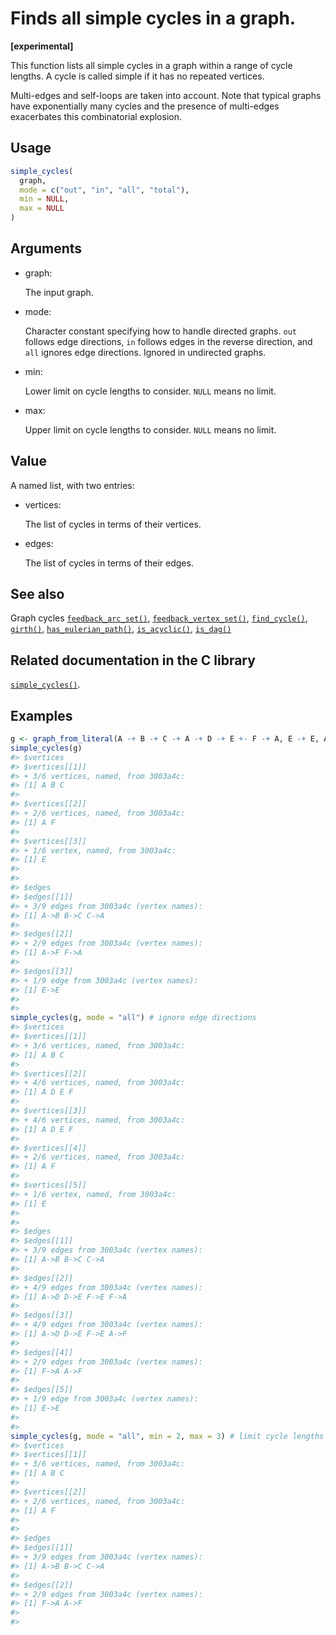 # Finds all simple cycles in a graph.

**\[experimental\]**

This function lists all simple cycles in a graph within a range of cycle
lengths. A cycle is called simple if it has no repeated vertices.

Multi-edges and self-loops are taken into account. Note that typical
graphs have exponentially many cycles and the presence of multi-edges
exacerbates this combinatorial explosion.

## Usage

``` r
simple_cycles(
  graph,
  mode = c("out", "in", "all", "total"),
  min = NULL,
  max = NULL
)
```

## Arguments

- graph:

  The input graph.

- mode:

  Character constant specifying how to handle directed graphs. `out`
  follows edge directions, `in` follows edges in the reverse direction,
  and `all` ignores edge directions. Ignored in undirected graphs.

- min:

  Lower limit on cycle lengths to consider. `NULL` means no limit.

- max:

  Upper limit on cycle lengths to consider. `NULL` means no limit.

## Value

A named list, with two entries:

- vertices:

  The list of cycles in terms of their vertices.

- edges:

  The list of cycles in terms of their edges.

## See also

Graph cycles
[`feedback_arc_set()`](https://r.igraph.org/reference/feedback_arc_set.md),
[`feedback_vertex_set()`](https://r.igraph.org/reference/feedback_vertex_set.md),
[`find_cycle()`](https://r.igraph.org/reference/find_cycle.md),
[`girth()`](https://r.igraph.org/reference/girth.md),
[`has_eulerian_path()`](https://r.igraph.org/reference/has_eulerian_path.md),
[`is_acyclic()`](https://r.igraph.org/reference/is_acyclic.md),
[`is_dag()`](https://r.igraph.org/reference/is_dag.md)

## Related documentation in the C library

[`simple_cycles()`](https://igraph.org/c/html/latest/igraph-Cycles.html#igraph_simple_cycles).

## Examples

``` r
g <- graph_from_literal(A -+ B -+ C -+ A -+ D -+ E +- F -+ A, E -+ E, A -+ F, simplify = FALSE)
simple_cycles(g)
#> $vertices
#> $vertices[[1]]
#> + 3/6 vertices, named, from 3003a4c:
#> [1] A B C
#> 
#> $vertices[[2]]
#> + 2/6 vertices, named, from 3003a4c:
#> [1] A F
#> 
#> $vertices[[3]]
#> + 1/6 vertex, named, from 3003a4c:
#> [1] E
#> 
#> 
#> $edges
#> $edges[[1]]
#> + 3/9 edges from 3003a4c (vertex names):
#> [1] A->B B->C C->A
#> 
#> $edges[[2]]
#> + 2/9 edges from 3003a4c (vertex names):
#> [1] A->F F->A
#> 
#> $edges[[3]]
#> + 1/9 edge from 3003a4c (vertex names):
#> [1] E->E
#> 
#> 
simple_cycles(g, mode = "all") # ignore edge directions
#> $vertices
#> $vertices[[1]]
#> + 3/6 vertices, named, from 3003a4c:
#> [1] A B C
#> 
#> $vertices[[2]]
#> + 4/6 vertices, named, from 3003a4c:
#> [1] A D E F
#> 
#> $vertices[[3]]
#> + 4/6 vertices, named, from 3003a4c:
#> [1] A D E F
#> 
#> $vertices[[4]]
#> + 2/6 vertices, named, from 3003a4c:
#> [1] A F
#> 
#> $vertices[[5]]
#> + 1/6 vertex, named, from 3003a4c:
#> [1] E
#> 
#> 
#> $edges
#> $edges[[1]]
#> + 3/9 edges from 3003a4c (vertex names):
#> [1] A->B B->C C->A
#> 
#> $edges[[2]]
#> + 4/9 edges from 3003a4c (vertex names):
#> [1] A->D D->E F->E F->A
#> 
#> $edges[[3]]
#> + 4/9 edges from 3003a4c (vertex names):
#> [1] A->D D->E F->E A->F
#> 
#> $edges[[4]]
#> + 2/9 edges from 3003a4c (vertex names):
#> [1] F->A A->F
#> 
#> $edges[[5]]
#> + 1/9 edge from 3003a4c (vertex names):
#> [1] E->E
#> 
#> 
simple_cycles(g, mode = "all", min = 2, max = 3) # limit cycle lengths
#> $vertices
#> $vertices[[1]]
#> + 3/6 vertices, named, from 3003a4c:
#> [1] A B C
#> 
#> $vertices[[2]]
#> + 2/6 vertices, named, from 3003a4c:
#> [1] A F
#> 
#> 
#> $edges
#> $edges[[1]]
#> + 3/9 edges from 3003a4c (vertex names):
#> [1] A->B B->C C->A
#> 
#> $edges[[2]]
#> + 2/9 edges from 3003a4c (vertex names):
#> [1] F->A A->F
#> 
#> 
```
